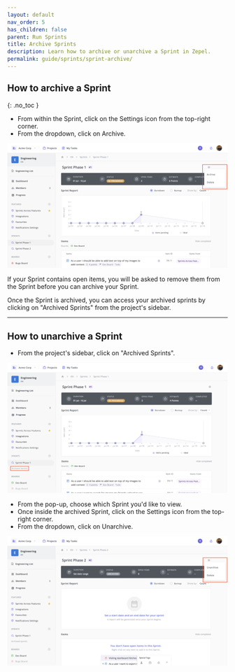 ```yaml
---
layout: default
nav_order: 5
has_children: false
parent: Run Sprints
title: Archive Sprints
description: Learn how to archive or unarchive a Sprint in Zepel.
permalink: guide/sprints/sprint-archive/
---
```

## How to archive a Sprint
{: .no_toc }


- From within the Sprint, click on the Settings icon from the top-right corner.
- From the dropdown, click on Archive.

![Archive a Sprint from Sprint Settings](/assets/uploads/zepel-sprints-archive.png "Archive Sprint")

If your Sprint contains open items, you will be asked to remove them from the Sprint before you can archive your Sprint.

Once the Sprint is archived, you can access your archived sprints by clicking on "Archived Sprints" from the project's sidebar.

---

## How to unarchive a Sprint

- From the project's sidebar, click on "Archived Sprints".

![Access archived Sprint from sidebar](/assets/uploads/zepel-sprints-archived-sidebar.png "Archived Sprint")

- From the pop-up, choose which Sprint you'd like to view.
- Once inside the archived Sprint, click on the Settings icon from the top-right corner.
- From the dropdown, click on Unarchive.

![Unarchive Sprints](/assets/uploads/zepel-sprints-unarchive.png "Unarchive Sprints")